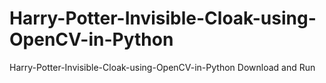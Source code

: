 # Harry-Potter-Invisible-Cloak-using-OpenCV-in-Python
Harry-Potter-Invisible-Cloak-using-OpenCV-in-Python
Download and Run
